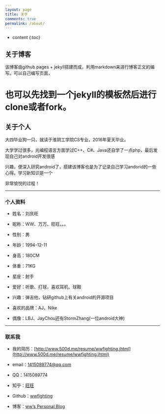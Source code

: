 ```yaml
---
layout: page
title: 关于
comments: true
permalink: /about/
---
```


* content
{:toc}

## 关于博客
该博客由github pages + jekyll搭建而成，利用markdown来进行博客正文的编写。可以自己编写页面，

也可以先找到一个jekyll的模板然后进行clone或者fork。
====================================================================

## 关于个人
大四毕业狗一只，就读于淮阴工学院CS专业，2016年夏天毕业。

大学学过很多，光编程语言方面学过C++、C#、Java还自学了一点php，最后发现自己对android开发很感

兴趣，便深入研究android了，搭建该博客也是为了记录自己学习andorid的一些心得。学习新知识是一个

非常愉悦的过程！

--------------------------------------------------------------------

### 个人资料
  * 姓名：刘庆旺

  * 昵称：WW、万万、旺旺。。。

  * 性别：男

  * 年龄：1994-12-11

  * 身高：180CM

  * 体重：71KG

  * 星座：射手

  * 爱好：听歌、打球，喜欢耳机、球鞋

  * 兴趣：弹吉他，钻研github上有关android的开源项目

  * 喜欢的品牌：AJ、Nike

  * 偶像：LBJ、JayChou还有StormZhang(一位android大神)

--------------------------------------------------------------------

### 联系我
  * 我的简历：[http://www.500d.me/resume/wwfighting.jhtml](http://www.500d.me/resume/wwfighting.jhtml)

  * email：[1415089774@qq.com](https://mail.qq.com)

  * QQ：1415089774

  * 知乎：[旺旺](https://www.zhihu.com/people/wang-wang-89-16)

  * Github：[wwfighting](https://github.com/wwfighting)

  * 博客：[ww‘s Personal Blog](https://wwfighting.github.io)
